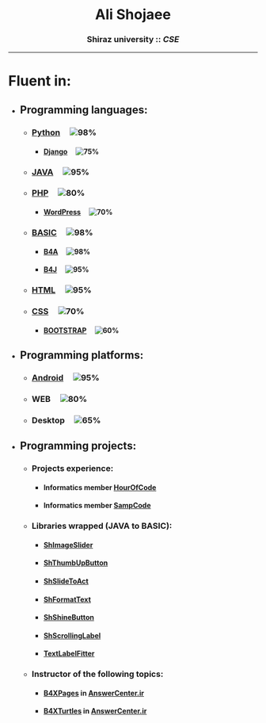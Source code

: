 <h1 align="center">Ali Shojaee</h1>

<h3 align=center>Shiraz university :: <b><i>CSE</i></b></h3>

- ---
# Fluent in:
* ## Programming languages:
  * ### [Python](https://www.python.org/) &nbsp;&nbsp;&nbsp; ![98%](https://progress-bar.dev/98)
    * #### [Django](https://www.djangoproject.com/) &nbsp;&nbsp;&nbsp; ![75%](https://progress-bar.dev/75)
  * ### [JAVA](https://www.java.com/) &nbsp;&nbsp;&nbsp; ![95%](https://progress-bar.dev/95)
  * ### [PHP](https://www.php.net/) &nbsp;&nbsp;&nbsp; ![80%](https://progress-bar.dev/80)
     * #### [WordPress](https://wordpress.org/download/) &nbsp;&nbsp;&nbsp; ![70%](https://progress-bar.dev/70)
  * ### [BASIC](https://www.b4x.com/) &nbsp;&nbsp;&nbsp; ![98%](https://progress-bar.dev/98)
    * #### [B4A](https://www.b4x.com/b4a.html) &nbsp;&nbsp;&nbsp; ![98%](https://progress-bar.dev/98)
    * #### [B4J](https://www.b4x.com/b4j.html) &nbsp;&nbsp;&nbsp; ![95%](https://progress-bar.dev/95)
  * ### [HTML](https://developer.mozilla.org/) &nbsp;&nbsp;&nbsp; ![95%](https://progress-bar.dev/95)
  * ### [CSS](https://developer.mozilla.org/en-US/docs/Web/CSS) &nbsp;&nbsp;&nbsp; ![70%](https://progress-bar.dev/70)
    * #### [BOOTSTRAP](https://getbootstrap.com/) &nbsp;&nbsp;&nbsp; ![60%](https://progress-bar.dev/60)

* ## Programming platforms:
  * ### [Android](https://developer.android.com/) &nbsp;&nbsp;&nbsp; ![95%](https://progress-bar.dev/95)
  * ### WEB &nbsp;&nbsp;&nbsp; ![80%](https://progress-bar.dev/80)
  * ### Desktop &nbsp;&nbsp;&nbsp; ![65%](https://progress-bar.dev/65)
  
* ## Programming projects:
  * ### Projects experience:
    * #### Informatics member [HourOfCode](https://hocshirazu.ir)
    * #### Informatics member [SampCode](https://sampcode.hocshirazu.ir)
  * ### Libraries wrapped (JAVA to BASIC):
    * #### [ShImageSlider](https://answercenter.ir/topic/25349-%DA%A9%D8%AA%D8%A7%D8%A8%D8%AE%D8%A7%D9%86%D9%87-shimageslider-%D8%A7%D8%B3%D9%84%D8%A7%DB%8C%D8%AF%D8%B1-%D8%B9%DA%A9%D8%B3-%D8%AD%D8%B1%D9%81%D9%87%E2%80%8C%D8%A7%DB%8C/)
    * #### [ShThumbUpButton](https://github.com/Salar82/ShThumbUpButton-B4A)
    * #### [ShSlideToAct](https://www.b4x.com/android/forum/threads/shslidetoact-wrapped-from-kotlin.125238/#post-781786)
    * #### [ShFormatText](https://answercenter.ir/topic/38084-%DA%A9%D8%AA%D8%A7%D8%A8%D8%AE%D9%88%D9%86%D9%87-shformattext-%D8%AC%D8%AF%D8%A7-%DA%A9%D8%B1%D8%AF%D9%86-%D8%B3%D9%87-%D8%B1%D9%82%D9%85-%D8%B3%D9%87-%D8%B1%D9%82%D9%85-%D8%A7%D8%B9%D8%AF%D8%A7%D8%AF-%D8%AF%D8%B1-%DB%8C%DA%A9-%D8%AE%D8%B7/)
    * #### [ShShineButton](https://answercenter.ir/topic/28904-%D8%AF%D8%B1%DB%8C%D8%A7%D9%81%D8%AA-%DA%A9%D8%AA%D8%A7%D8%A8%D8%AE%D8%A7%D9%86%D9%87-shshinebutton-%D8%B1%D9%BE-%D8%B4%D8%AF%D9%87/)
    * #### [ShScrollingLabel](https://answercenter.ir/topic/28173-%DA%A9%D8%AA%D8%A7%D8%A8%D8%AE%D8%A7%D9%86%D9%87-%DA%A9%D8%A7%D8%B1%D8%A8%D8%B1%D8%AF%DB%8C-shscrollinglabel-%D9%84%DB%8C%D8%A8%D9%84-%D9%82%D8%A7%D8%A8%D9%84-%D8%A7%D8%B3%DA%A9%D8%B1%D9%88%D9%84/#comment-143865)
    * #### [TextLabelFitter](https://answercenter.ir/topic/24351-%DA%A9%D8%AA%D8%A7%D8%A8%D8%AE%D8%A7%D9%86%D9%87-textlabelfitter-%D9%81%DB%8C%D8%AA-%DA%A9%D8%B1%D8%AF%D9%86-%D9%85%D8%AA%D9%86-%D8%AF%D8%B1-%D9%84%DB%8C%D8%A8%D9%84/)
  * ### Instructor of the following topics:
    * #### [B4XPages](https://www.b4x.com/android/forum/threads/b4x-b4xpages-cross-platform-and-simple-framework-for-managing-multiple-pages.118901/) in [AnswerCenter.ir](https://answercenter.ir/topic/27716-%D8%A2%D9%85%D9%88%D8%B2%D8%B4-%DA%A9%D8%A7%D9%85%D9%84-%DA%A9%D8%A7%D8%B1-%D8%A8%D8%A7-b4xpages-%D8%A8%D8%B3%DB%8C%D8%A7%D8%B1-%DA%A9%D8%A7%D8%B1%D8%A8%D8%B1%D8%AF%DB%8C-%D9%88-%D9%85%D9%87%D9%85/)
    * #### [B4XTurtles](https://www.b4x.com/android/forum/threads/b4x-%F0%9F%90%A2-b4xturtle-library-for-teachers-and-parents.116700/) in [AnswerCenter.ir](https://answercenter.ir/topic/28616-%D8%A2%D9%85%D9%88%D8%B2%D8%B4-%DA%A9%D8%A7%D9%85%D9%84-%DA%A9%D8%A7%D8%B1-%D8%A8%D8%A7-b4xturtle-%D8%A8%D8%B3%DB%8C%D8%A7%D8%B1-%D9%85%D9%87%D9%85-%D9%88-%DA%A9%D8%A7%D8%B1%D8%A8%D8%B1%D8%AF%DB%8C/?tab=comments#comment-142829)

